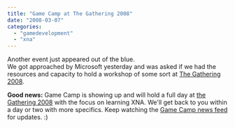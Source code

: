```yaml
---
title: "Game Camp at The Gathering 2008"
date: "2008-03-07"
categories: 
  - "gamedevelopment"
  - "xna"
---
```


Another event just appeared out of the blue.  
We got approached by Microsoft yesterday and was asked if we had the resources and capacity to hold a workshop of some sort at [The Gathering 2008](http://www.gathering.org/tg08/).

**Good news:** Game Camp is showing up and will hold a full day at [the Gathering 2008](http://www.gathering.org/tg08/) with the focus on learning XNA. We'll get back to you within a day or two with more specifics. Keep watching the [Game Camp news feed](http://www.gamecamp.no) for updates. :)
